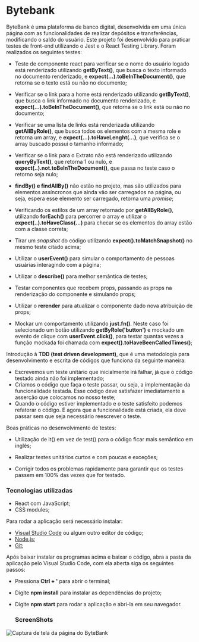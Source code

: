 # Bytebank

ByteBank é uma plataforma de banco digital, desenvolvida em uma única página com as funcionalidades de realizar depósitos e transferências, modificando o saldo do usuário. 
Este projeto foi desenvolvido para praticar testes de front-end utilizando o Jest e o React Testing Library. Foram realizados os seguintes testes:

- Teste de componente react para verificar se o nome do usuário logado está renderizado utilizando **getByText()**, que busca o texto informado no documento renderizado, e **expect(...).toBeInTheDocument()**, que retorna se o texto está ou não no documento;

- Verificar se o link para a home está renderizado utilizando **getByText()**, que busca o link informado no documento renderizado, e **expect(...).toBeInTheDocument()**, que retorna se o link está ou não no documento;

- Verificar se uma lista de links está renderizada utilizando **getAllByRole()**, que busca todos os elementos com a mesma role e retorna um array, e **expect(...).toHaveLenght(...)**, que verifica se o array buscado possui o tamanho informado;

* Verificar se o link para o Extrato não está renderizado utilizando **queryByText()**, que retorna 1 ou nulo, e **expect(..).not.toBeInTheDocument()**, que passa no teste caso o retorno seja nulo;

* **findBy() e findAllBy()** não estão no projeto, mas são utilizados para elementos assíncronos que ainda vão ser carregados na página, ou seja, espera esse elemento ser carregado, retorna uma _promise_;

* Verificando os estilos de um array retornado por **getAllByRole()**, utilizando **forEach()** para percorrer o array e utilizar o **expect(..).toHaveClass(...)** para checar se os elementos do array estão com a classe correta;

* Tirar um _snapshot_ do código utilizando **expect().toMatchSnapshot()** no mesmo teste citado acima;

* Utilizar o **userEvent()** para simular o comportamento de pessoas usuárias interagindo com a página;

* Utilizar o **describe()** para melhor semântica de testes;

* Testar componentes que recebem props, passando as props na renderização do componente e simulando props;

* Utilizar o **rerender** para atualizar o componente dado nova atribuição de props;

* Mockar um comportamento utilizando **just.fn()**. Neste caso foi selecionado um botão utilizando **getByRole('button')** e mockado um evento de clique com **userEvent.click()**, para testar quantas vezes a função mockada foi chamada com **expect().toHaveBeenCalledTimes()**;

Introdução à **TDD (test driven development)**, que é uma metodologia para desenvolvimento e escrita de códigos que funciona da seguinte maneira:

- Escrevemos um teste unitário que inicialmente irá falhar, já que o código testado ainda não foi implementado;
- Criamos o código que faça o teste passar, ou seja, a implementação da funcionalidade testada. Esse código deve satisfazer imediatamente a asserção que colocamos no nosso teste;
- Quando o código estiver implementado e o teste satisfeito podemos refatorar o código. E agora que a funcionalidade está criada, ela deve passar sem que seja necessário reescrever o teste.

Boas práticas no desenvolvimento de testes:

- Utilização de it() em vez de test() para o código ficar mais semântico em inglês;

- Realizar testes unitários curtos e com poucas e exceções;

- Corrigir todos os problemas rapidamente para garantir que os testes passem em 100% das vezes que for testado.

### Tecnologias utilizadas

* React com JavaScript;
* CSS modules;

Para rodar a aplicação será necessário instalar:

* [Visual Studio Code](https://code.visualstudio.com/) ou algum outro editor de código;
* [Node.js](https://nodejs.org/en);
* [Git](https://git-scm.com/downloads);

Após baixar instalar os programas acima e baixar o código, abra a pasta da aplicação pelo Visual Studio Code, com ela aberta siga os seguintes passos:

* Pressiona **Ctrl + '** para abrir o terminal;
* Digite **npm install** para instalar as dependências do projeto;
* Digite **npm start** para rodar a aplicação e abri-la em seu navegador.
  
  
  ### ScreenShots
![Captura de tela da página do ByteBank](https://github.com/dhdessoldi/bytebank/assets/110476564/797dcbbd-c02d-4a44-8127-c454cca45e87)


